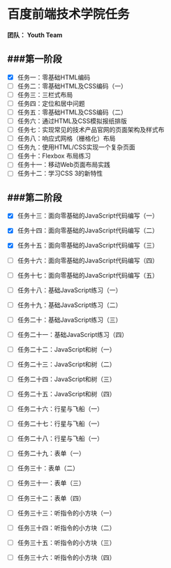 # 百度前端技术学院任务
**团队： Youth Team**

###第一阶段
---
- [x] 任务一：零基础HTML编码
- [ ] 任务二：零基础HTML及CSS编码（一）
- [ ] 任务三：三栏式布局
- [ ] 任务四：定位和居中问题
- [ ] 任务五：零基础HTML及CSS编码（二）
- [ ] 任务六：通过HTML及CSS模拟报纸排版
- [ ] 任务七：实现常见的技术产品官网的页面架构及样式布
- [ ] 任务八：响应式网格（栅格化）布局
- [ ] 任务九：使用HTML/CSS实现一个复杂页面
- [ ] 任务十：Flexbox 布局练习
- [ ] 任务十一：移动Web页面布局实践
- [ ] 任务十二：学习CSS 3的新特性

###第二阶段
---
- [x] 任务十三：面向零基础的JavaScript代码编写（一）
- [x] 任务十四：面向零基础的JavaScript代码编写（二）
- [x] 任务十五：面向零基础的JavaScript代码编写（三）
- [ ] 任务十六：面向零基础的JavaScript代码编写（四）
- [ ] 任务十七：面向零基础的JavaScript代码编写（五）
- [ ] 任务十八：基础JavaScript练习（一）
- [ ] 任务十九：基础JavaScript练习（二）
- [ ] 任务二十：基础JavaScript练习（三）
- [ ] 任务二十一：基础JavaScript练习（四）
- [ ] 任务二十二：JavaScript和树（一）
- [ ] 任务二十三：JavaScript和树（二）
- [ ] 任务二十四：JavaScript和树（三）
- [ ] 任务二十五：JavaScript和树（四）
- [ ] 任务二十六：行星与飞船（一）
- [ ] 任务二十七：行星与飞船（一）
- [ ] 任务二十八：行星与飞船（一）
- [ ] 任务二十九：表单（一）
- [ ] 任务三十：表单（二）
- [ ] 任务三十一：表单（三）
- [ ] 任务三十二：表单（四）
- [ ] 任务三十三：听指令的小方块（一）
- [ ] 任务三十四：听指令的小方块（二）
- [ ] 任务三十五：听指令的小方块（三）
- [ ] 任务三十六：听指令的小方块（四）
 




